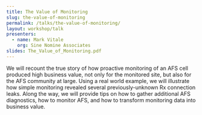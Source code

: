 ```yaml
---
title: The Value of Monitoring
slug: the-value-of-monitoring
permalink: /talks/the-value-of-monitoring/
layout: workshop/talk
presenters:
  - name: Mark Vitale
    org: Sine Nomine Associates
slides: The_Value_of_Monitoring.pdf
---
```


We will recount the true story of how proactive monitoring of an AFS cell
produced high business value, not only for the monitored site, but also for the
AFS community at large.  Using a real world example, we will illustrate how
simple monitoring revealed several previously-unknown Rx connection leaks.
Along the way, we will provide tips on how to gather additional AFS
diagnostics, how to monitor AFS, and how to transform monitoring data into
business value.
